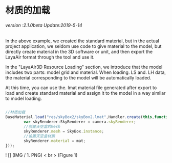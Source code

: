 # 材质的加载

###### *version :2.1.0beta   Update:2019-5-14*

In the above example, we created the standard material, but in the actual project application, we seldom use code to give material to the model, but directly create material in the 3D software or unit, and then export the LayaAir format through the tool and use it.

In the "LayaAir3D Resource Loading" section, we introduce that the model includes two parts: model grid and material. When loading. LS and. LH data, the material corresponding to the model will be automatically loaded.

At this time, you can use the. lmat material file generated after export to load and create standard material and assign it to the model in a way similar to model loading.


```typescript

//材质加载
BaseMaterial.load("res/skyBox2/skyBox2.lmat",Handler.create(this,function(mat:BaseMaterial):void {
		var skyRenderer:SkyRenderer = camera.skyRenderer;
		//创建天空盒的mesh
		skyRenderer.mesh = SkyBox.instance;
		//设置天空盒材质
		skyRenderer.material = mat;	
}));
```


! [] (IMG / 1. PNG) < br > (Figure 1)